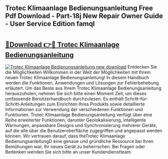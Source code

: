 ## Trotec Klimaanlage Bedienungsanleitung Free Pdf Download - Part-18j New Repair Owner Guide - User Service Edition famql

# <h2><a href="http://df0aumq.blite.top/?on=Trotec+Klimaanlage+Bedienungsanleitung">🔗Download 👉🔴 Trotec Klimaanlage Bedienungsanleitung</a></h2>

[![Trotec Klimaanlage Bedienungsanleitung new download](https://i.imgur.com/lujVjoI.png)](http://df0aumq.blite.top/?on=Trotec+Klimaanlage+Bedienungsanleitung)
Entdecken Sie die Möglichkeiten Willkommen in der Welt der Möglichkeiten mit Ihrem neuen Trotec Klimaanlage Bedienungsanleitung! In diesem Handbuch werden die Funktionen, Anwendungen und Lösungen zur Fehlerbehebung erläutert. Um das Beste aus Ihrem Trotec Klimaanlage Bedienungsanleitung herauszuholen, nehmen Sie sich bitte einen Moment Zeit, um dieses umfassende Benutzerhandbuch durchzulesen. Es enthält Schritt-für-Schritt-Anleitungen zum Einrichten Ihres Produkts sowie detaillierte Informationen zur Verwendung der verschiedenen Funktionen und Funktionen. Trotec Klimaanlage Bedienungsanleitung verfügt über eine Reihe erweiterter Funktionen, darunter Geolokalisierung, intelligente Warnungen, anpassbare Designs und Synchronisierung mehrerer Geräte, auf die alle über die Benutzeroberfläche zugegriffen und angepasst werden können. Wir vertrauen darauf, dass theTrotec Klimaanlage BedienungsanleitungD eine genaue und gründliche Ressource bei Ihren Bemühungen war, Ihr neues Gerät zu beherrschen. Bei Fragen oder Bedenken wenden Sie sich bitte an unser Kundendienstteam.
